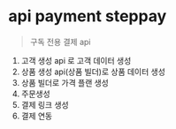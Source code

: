 # api payment steppay

> 구독 전용 결제 api

1. 고객 생성 api 로 고객 데이터 생성
2. 상품 생성 api(상품 빌더)로 상품 데이터 생성
3. 상품 빌더로 가격 플랜 생성
4. 주문생성
5. 결제 링크 생성
6. 결제 연동
